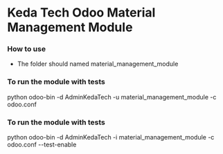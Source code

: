 # Keda Tech Odoo Material Management Module

### How to use
- The folder should named material_management_module

### To run the module with tests
python odoo-bin -d AdminKedaTech -u material_management_module -c odoo.conf

### To run the module with tests
python odoo-bin -d AdminKedaTech -i material_management_module -c odoo.conf --test-enable